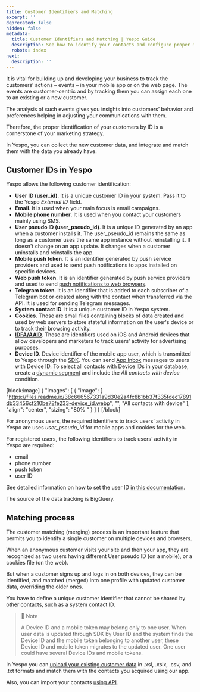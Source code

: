 ```yaml
---
title: Customer Identifiers and Matching
excerpt: ''
deprecated: false
hidden: false
metadata:
  title: Customer Identifiers and Matching | Yespo Guide
  description: See how to identify your contacts and configure proper matching process.
  robots: index
next:
  description: ''
---
```

It is vital for building up and developing your business to track the customers’ actions – events – in your mobile app or on the web page. The events are customer-centric and by tracking them you can assign each one to an existing or a new customer.

The analysis of such events gives you insights into customers’ behavior and preferences helping in adjusting your communications with them.

Therefore, the proper identification of your customers by ID is a cornerstone of your marketing strategy.

In Yespo, you can collect the new customer data, and integrate and match them with the data you already have.

## Customer IDs in Yespo

Yespo allows the following customer identification:

- **User ID (user\_id)**. It is a unique customer ID in your system. Pass it to the Yespo _External ID_ field.
- **Email**. It is used when your main focus is email campaigns.
- **Mobile phone number**. It is used when you contact your customers mainly using SMS.
- **User pseudo ID (user\_pseudo\_id)**. It is a unique ID generated by an app when a customer installs it. The user\_pseudo\_id remains the same as long as a customer uses the same app instance without reinstalling it. It doesn't change on an app update. It changes when a customer uninstalls and reinstalls the app.
- **Mobile push token**. It is an identifier generated by push service providers and used to send push notifications to apps installed on specific devices.
- **Web push token**. It is an identifier generated by push service providers and used to send [push notifications to web browsers](https://docs.yespo.io/docs/web-push).
- **Telegram token**. It is an identifier that is added to each subscriber of a Telegram bot or created along with the contact when transferred via the API. It is used for sending Telegram messages.
- **System contact ID**. It is a unique customer ID in Yespo system.
- **Cookies**. Those are small files containing blocks of data created and used by web servers to store stateful information on the user's device or to track their browsing activity.
- <a rel="nofollow" href="https://support.google.com/authorizedbuyers/answer/3221407?hl=en" target="_blank"> **IDFA/AAID**</a>. Those are identifiers used on iOS and Android devices that allow developers and marketers to track users’ activity for advertising purposes.
- **Device ID**. Device identifier of the mobile app user, which is transmitted to Yespo through the [SDK](https://docs.yespo.io/reference/integrating-your-app-with-yespo#1-install-sdk-and-connect-communication-channels). You can send [App Inbox](https://docs.yespo.io/docs/app-inbox) messages to users with Device ID. To select all contacts with Device IDs in your database, create a [dynamic segment](https://docs.yespo.io/docs/how-add-dynamic-segment) and include the _All contacts with device_ condition.

[block:image]
{
  "images": [
    {
      "image": [
        "https://files.readme.io/38c666567331a9d30e2a4fc8b1bb37f335fdec17891db33456cf210be78fe233-device_id.webp",
        "",
        "All contacts with device"
      ],
      "align": "center",
      "sizing": "80% "
    }
  ]
}
[/block]


For anonymous users, the required identifiers to track users’ activity in Yespo are uses _user\_pseudo\_id_ for mobile apps and cookies for the web.

For registered users, the following identifiers to track users’ activity in Yespo are required:

- email
- phone number
- push token
- user ID

See detailed information on how to set the user ID <a rel="nofollow" href="https://firebase.google.com/docs/analytics/userid" target="_blank"> in this documentation</a>.

The source of the data tracking is BigQuery.

## Matching process

The customer matching (merging) process is an important feature that permits you to identify a single customer on multiple devices and browsers.

When an anonymous customer visits your site and then your app, they are recognized as two users having different User pseudo ID (on a mobile), or a cookies file (on the web).

But when a customer signs up and logs in on both devices, they can be identified, and matched (merged) into one profile with updated customer data, overriding the older ones.

You have to define a unique customer identifier that cannot be shared by other contacts, such as a system contact ID.

> 📘 Note
> 
> A Device ID and a mobile token may belong only to one user. When user data is updated through SDK by User ID and the system finds the Device ID and the mobile token belonging to another user, these Device ID and mobile token migrates to the updated user. One user could have several Device IDs and mobile tokens.

In Yespo you can [upload your existing customer data](https://docs.yespo.io/docs/uploading-file-with-user-profile-data) in .xsl, .xslx, .csv, and .txt formats and match them with the contacts you acquired using our app.

Also, you can import your contacts [using API](https://docs.yespo.io/reference/getting-started-with-your-api).